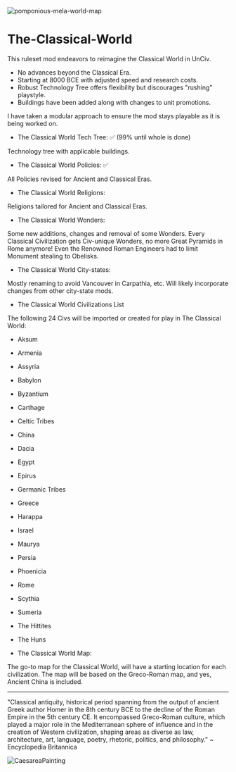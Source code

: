 ![pomponious-mela-world-map](https://user-images.githubusercontent.com/117689753/211590020-c1c5f49d-91a6-4991-802f-2a8e609c4eb6.jpg)

# The-Classical-World


This ruleset mod endeavors to reimagine the Classical World in UnCiv.

- No advances beyond the Classical Era. 
- Starting at 8000 BCE with adjusted speed and research costs. 
- Robust Technology Tree offers flexibility but discourages "rushing" playstyle.
- Buildings have been added along with changes to unit promotions.

I have taken a modular approach to ensure the mod stays playable as it is being worked on. 

- The Classical World Tech Tree: ✅ (99% until whole is done)

Technology tree with applicable buildings. 

- The Classical World Policies: ✅

All Policies revised for Ancient and Classical Eras.

- The Classical World Religions:

Religions tailored for Ancient and Classical Eras.

- The Classical World Wonders:

Some new additions, changes and removal of some Wonders.  Every Classical Civilization gets Civ-unique Wonders, no more Great Pyramids in Rome anymore! Even the Renowned Roman Engineers had to limit Monument stealing to Obelisks.

- The Classical World City-states:

Mostly renaming to avoid Vancouver in Carpathia, etc. Will likely incorporate changes from other city-state mods.

- The Classical World Civilizations List

The following 24 Civs will be imported or created for play in The Classical World:

- Aksum

- Armenia

- Assyria

- Babylon

- Byzantium

- Carthage

- Celtic Tribes

- China

- Dacia

- Egypt

- Epirus

- Germanic Tribes

- Greece

- Harappa

- Israel

- Maurya

- Persia

- Phoenicia

- Rome

- Scythia

- Sumeria

- The Hittites

- The Huns




- The Classical World Map:

 The go-to map for the Classical World, will have a starting location for each civilization. The map will be based on the Greco-Roman map, and yes, Ancient China is included.

-----------------------------------

"Classical antiquity, historical period spanning from the output of ancient Greek author Homer in the 8th century BCE to the decline of the Roman Empire in the 5th century CE. It encompassed Greco-Roman culture, which played a major role in the Mediterranean sphere of influence and in the creation of Western civilization, shaping areas as diverse as law, architecture, art, language, poetry, rhetoric, politics, and philosophy." ~ Encyclopedia Britannica

![CaesareaPainting](https://user-images.githubusercontent.com/117689753/204924280-c4c40ff7-afe6-4ee3-a041-58de515d01d6.jpg)

